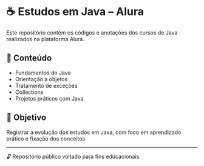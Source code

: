 # ☕ Estudos em Java – Alura

Este repositório contém os códigos e anotações dos cursos de Java realizados na plataforma Alura.

## 🚀 Conteúdo

- Fundamentos do Java
- Orientação a objetos
- Tratamento de exceções
- Collections
- Projetos práticos com Java

## 🎯 Objetivo

Registrar a evolução dos estudos em Java, com foco em aprendizado prático e fixação dos conceitos.

---

🔓 Repositório público voltado para fins educacionais.
